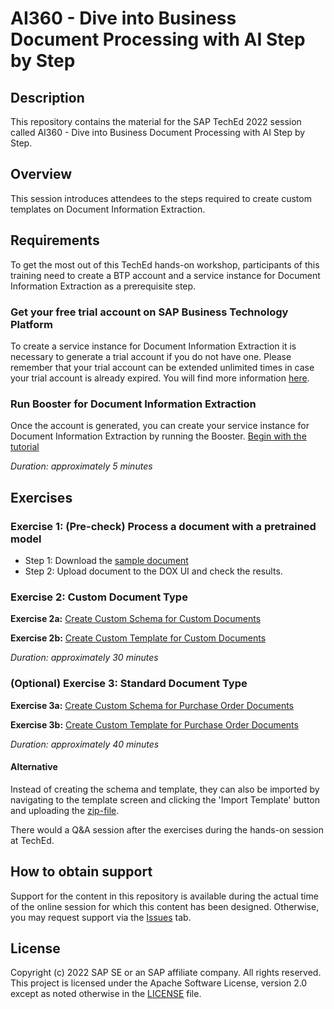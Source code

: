 # AI360 - Dive into Business Document Processing with AI Step by Step

## Description

This repository contains the material for the SAP TechEd 2022 session called AI360 - Dive into Business Document Processing with AI Step by Step.  

## Overview

This session introduces attendees to the steps required to create custom templates on Document Information Extraction.

## Requirements

To get the most out of this TechEd hands-on workshop, participants of this training need to create a BTP account and a service instance for Document Information Extraction as a prerequisite step.

### Get your free trial account on SAP Business Technology Platform
To create a service instance for Document Information Extraction it is necessary to generate a trial account if you do not have one. Please remember that your trial account can be extended unlimited times in case your trial account is already expired. You will find more information [here](https://developers.sap.com/tutorials/hcp-create-trial-account.html#0dcf1c45-cd6f-48cc-ae10-690765287a5a). 

### Run Booster for Document Information Extraction 
Once the account is generated, you can create your service instance for Document Information Extraction by running the Booster. [Begin with the tutorial](https://developers.sap.com/tutorials/cp-aibus-dox-booster-app.html)

*Duration: approximately 5 minutes* 

## Exercises

### Exercise 1: (Pre-check) Process a document with a pretrained model
<a id="Exercise0"></a>
- Step 1: Download the [sample document](https://raw.githubusercontent.com/SAPDocuments/Tutorials/master/tutorials/cp-aibus-dox-swagger-ui/data/sample-invoice-1.pdf)
- Step 2: Upload document to the DOX UI and check the results.

### Exercise 2: Custom Document Type

<a id="Exercise2a"></a>
**Exercise 2a:**
[Create Custom Schema for Custom Documents](https://developers.sap.com/tutorials/cp-aibus-dox-ui-schema-custom.html)

<a id="Exercise2b"></a>
**Exercise 2b:**
[Create Custom Template for Custom Documents](https://developers.sap.com/tutorials/cp-aibus-dox-ui-template-custom.html)

*Duration: approximately 30 minutes*

### (Optional) Exercise 3: Standard Document Type 
<a id="Exercise3a"></a>
**Exercise 3a:**
[Create Custom Schema for Purchase Order Documents](https://developers.sap.com/tutorials/cp-aibus-dox-ui-schema.html)

<a id="Exercise3b"></a>
**Exercise 3b:**
[Create Custom Template for Purchase Order Documents](https://developers.sap.com/tutorials/cp-aibus-dox-ui-template.html)

*Duration: approximately 40 minutes*

#### Alternative
Instead of creating the schema and template, they can also be imported by navigating to the template screen and clicking the 'Import Template' button and uploading the [zip-file](./Custom_purchase_order_template.zip).

There would a Q&A session after the exercises during the hands-on session at TechEd.

## How to obtain support

Support for the content in this repository is available during the actual time of the online session for which this content has been designed. Otherwise, you may request support via the [Issues](../../issues) tab.

## License
Copyright (c) 2022 SAP SE or an SAP affiliate company. All rights reserved. This project is licensed under the Apache Software License, version 2.0 except as noted otherwise in the [LICENSE](LICENSES/Apache-2.0.txt) file.
